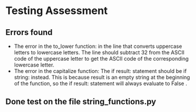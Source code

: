 # Testing Assessment

## Errors found
- The error in the  to_lower function: in the line that converts uppercase letters to lowercase letters. The line should subtract 32 from the ASCII code of the uppercase letter to get the ASCII code of the corresponding lowercase letter.
- The error in the  capitalize function: The  if result: statement should be if string: instead. This is because  result is an empty string at the beginning of the function, so the if result: statement will always evaluate to False .

## Done test on the file string_functions.py

